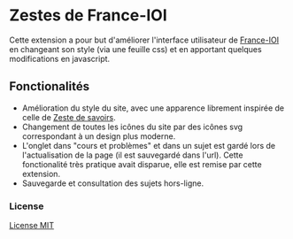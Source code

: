 # Zestes de France-IOI

Cette extension a pour but d'améliorer l'interface utilisateur de [France-IOI](http://www.france-ioi.org/) en changeant son style (via une feuille css) et en apportant quelques modifications en javascript.

## Fonctionalités

- Amélioration du style du site, avec une apparence librement inspirée de celle de [Zeste de savoirs](https://zestedesavoir.com/).
- Changement de toutes les icônes du site par des icônes svg correspondant à un design plus moderne.
- L'onglet dans "cours et problèmes" et dans un sujet est gardé lors de l'actualisation de la page (il est sauvegardé dans l'url). Cette fonctionalité très pratique avait disparue, elle est remise par cette extension.
- Sauvegarde et consultation des sujets hors-ligne.

### License

[License MIT](LICENSE)
